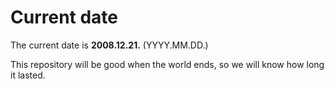 # Current date

The current date is **2008.12.21.** (YYYY.MM.DD.)

This repository will be good when the world ends, so we will know how long it lasted.